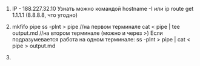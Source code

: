 1. IP - 188.227.32.10 
Узнать можно командой hostname -I или ip route get 1.1.1.1 (8.8.8.8, что угодно)


2. mkfifo pipe
   ss -plnt > pipe //на первом терминале
   cat < pipe | tee output.md //на втором терминале (можно и через >)
   Если подразумевается работа на одном терминале:
   ss -plnt > pipe | cat < pipe > output.md


3. 

